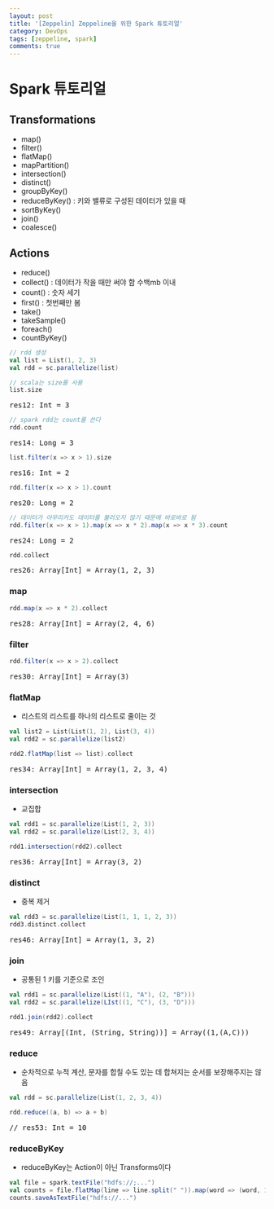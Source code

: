 ```yaml
---
layout: post
title: '[Zeppelin] Zeppeline을 위한 Spark 튜토리얼'
category: DevOps
tags: [zeppeline, spark]
comments: true
---
```


# Spark 튜토리얼
## Transformations
- map()
- filter()
- flatMap()
- mapPartition()
- intersection()
- distinct()
- groupByKey()
- reduceByKey() : 키와 밸류로 구성된 데이터가 있을 때
- sortByKey()
- join()
- coalesce()

## Actions
- reduce()
- collect() : 데이터가 작을 때만 써야 함 수백mb 이내
- count() : 숫자 세기
- first() : 첫번째만 봄
- take()
- takeSample()
- foreach()
- countByKey()

```scala
// rdd 생성
val list = List(1, 2, 3)
val rdd = sc.parallelize(list)

// scala는 size를 사용
list.size
```

<pre>
res12: Int = 3
</pre>

~~~scala
// spark rdd는 count를 쓴다
rdd.count
~~~

<pre>
res14: Long = 3
</pre>

~~~scala
list.filter(x => x > 1).size
~~~

<pre>
res16: Int = 2
</pre>

~~~scala
rdd.filter(x => x > 1).count
~~~

<pre>
res20: Long = 2
</pre>

~~~scala
// 데이터가 아무리커도 데이터를 불러오지 않기 때문에 바로바로 됨
rdd.filter(x => x > 1).map(x => x * 2).map(x => x * 3).count
~~~

<pre>
res24: Long = 2
</pre>


~~~scala
rdd.collect
~~~

<pre>
res26: Array[Int] = Array(1, 2, 3)
</pre>

### map

~~~scala
rdd.map(x => x * 2).collect
~~~

<pre>
res28: Array[Int] = Array(2, 4, 6)
</pre>

### filter
~~~scala
rdd.filter(x => x > 2).collect
~~~

<pre>
res30: Array[Int] = Array(3)
</pre>

### flatMap
- 리스트의 리스트를 하나의 리스트로 줄이는 것

~~~scala
val list2 = List(List(1, 2), List(3, 4))
val rdd2 = sc.parallelize(list2)

rdd2.flatMap(list => list).collect
~~~

<pre>
res34: Array[Int] = Array(1, 2, 3, 4)
</pre>

### intersection
- 교집합

~~~scala
val rdd1 = sc.parallelize(List(1, 2, 3))
val rdd2 = sc.parallelize(List(2, 3, 4))

rdd1.intersection(rdd2).collect
~~~

<pre>
res36: Array[Int] = Array(3, 2)
</pre>

### distinct
- 중복 제거

~~~scala
val rdd3 = sc.parallelize(List(1, 1, 1, 2, 3))
rdd3.distinct.collect
~~~

<pre>
res46: Array[Int] = Array(1, 3, 2)
</pre>

### join 
- 공통된 1 키를 기준으로 조인

~~~scala
val rdd1 = sc.parallelize(List((1, "A"), (2, "B")))
val rdd2 = sc.parallelize(LIst((1, "C"), (3, "D")))

rdd1.join(rdd2).collect
~~~

<pre>
res49: Array[(Int, (String, String))] = Array((1,(A,C)))
</pre>

### reduce
- 순차적으로 누적 계산, 문자를 합칠 수도 있는 데 합쳐지는 순서를 보장해주지는 않음

~~~scala
val rdd = sc.parallelize(List(1, 2, 3, 4))

rdd.reduce((a, b) => a + b)
~~~

<pre>
// res53: Int = 10
</pre>

### reduceByKey
- reduceByKey는 Action이 아닌 Transforms이다

~~~scala
val file = spark.textFile("hdfs://;...")
val counts = file.flatMap(line => line.split(" ")).map(word => (word, 1)).reduceByKey(_ + _)
counts.saveAsTextFile("hdfs://...")
~~~
